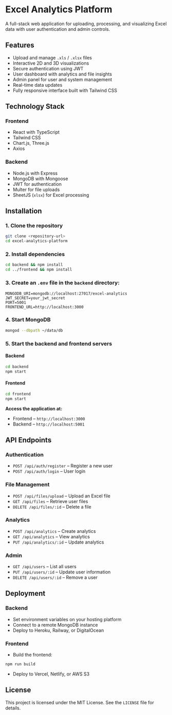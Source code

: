 # Excel Analytics Platform

A full-stack web application for uploading, processing, and visualizing Excel data with user authentication and admin controls.

## Features

* Upload and manage `.xls` / `.xlsx` files
* Interactive 2D and 3D visualizations
* Secure authentication using JWT
* User dashboard with analytics and file insights
* Admin panel for user and system management
* Real-time data updates
* Fully responsive interface built with Tailwind CSS

## Technology Stack

### Frontend
* React with TypeScript
* Tailwind CSS
* Chart.js, Three.js
* Axios

### Backend
* Node.js with Express
* MongoDB with Mongoose
* JWT for authentication
* Multer for file uploads
* SheetJS (`xlsx`) for Excel processing

## Installation

### 1. Clone the repository

```bash
git clone <repository-url>
cd excel-analytics-platform
```

### 2. Install dependencies

```bash
cd backend && npm install
cd ../frontend && npm install
```

### 3. Create an `.env` file in the `backend` directory:

```env
MONGODB_URI=mongodb://localhost:27017/excel-analytics
JWT_SECRET=your_jwt_secret
PORT=5001
FRONTEND_URL=http://localhost:3000
```

### 4. Start MongoDB

```bash
mongod --dbpath ~/data/db
```

### 5. Start the backend and frontend servers

#### Backend

```bash
cd backend
npm start
```

#### Frontend

```bash
cd frontend
npm start
```

**Access the application at:**
- Frontend – `http://localhost:3000`
- Backend – `http://localhost:5001`

## API Endpoints

### Authentication
* `POST /api/auth/register` – Register a new user
* `POST /api/auth/login` – User login

### File Management
* `POST /api/files/upload` – Upload an Excel file
* `GET /api/files` – Retrieve user files
* `DELETE /api/files/:id` – Delete a file

### Analytics
* `POST /api/analytics` – Create analytics
* `GET /api/analytics` – View analytics
* `PUT /api/analytics/:id` – Update analytics

### Admin
* `GET /api/users` – List all users
* `PUT /api/users/:id` – Update user information
* `DELETE /api/users/:id` – Remove a user

## Deployment

### Backend
* Set environment variables on your hosting platform
* Connect to a remote MongoDB instance
* Deploy to Heroku, Railway, or DigitalOcean

### Frontend
* Build the frontend:

```bash
npm run build
```

* Deploy to Vercel, Netlify, or AWS S3

## License

This project is licensed under the MIT License. See the `LICENSE` file for details.
